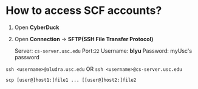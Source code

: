 # How to access SCF accounts?

1. Open **CyberDuck**
2. Open **Connection** ->  **SFTP(SSH File Transfer Protocol)**

   Server: `cs-server.usc.edu` Port:`22`
   Username: **blyu**
   Password: myUsc's password

`ssh <username>@aludra.usc.edu`
OR
`ssh <username>@cs-server.usc.edu`

`scp [user@]host1:]file1 ... [[user@]host2:]file2`
